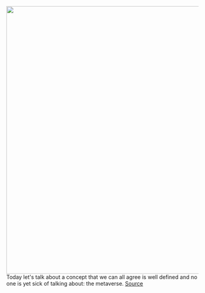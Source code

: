 <img src='https://cdn.vox-cdn.com/thumbor/WIyLYL4c5bCsgjd_YRPUZbcHmnA=/1208x162:2212x843/1200x800/filters:focal(1151x255:1795x899)/cdn.vox-cdn.com/uploads/chorus_image/image/70115517/Metaverse_SmallFile.0.jpeg' width='700px' /><br/>
Today let's talk about a concept that we can all agree is well defined and no one is yet sick of talking about: the metaverse.
<a href='https://www.theverge.com/22771260/niantic-metaverse-meta-facebook-platformer'> Source <a/>
